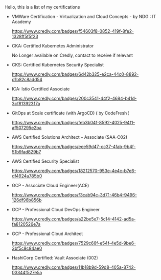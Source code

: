 Hello, 
  this is a list of my certifications
  
- VMWare Certification - Virtualization and Cloud Concepts - by NDG : IT Academy

  https://www.credly.com/badges/f54603f8-0852-419f-8fe2-1328ff5f5f23

- CKA: Certified Kubernetes Administrator 

  No Longer available on Credly, contact to receive if relevant 
  
- CKS: Certified Kubernetes Security Specialist

  https://www.credly.com/badges/6d42b325-e2ca-44c0-8892-d1b82c8add54
  
- ICA: Istio Certified Associate

  https://www.credly.com/badges/200c3541-44f2-4684-b41d-3cf81392317a

- GitOps at Scale certificate (with ArgoCD) ( by CodeFresh )

  https://www.credly.com/badges/feb3b04f-8592-4025-94f1-af507295e2ba

- AWS Certified Solutions Architect – Associate (SAA-C02)

  https://www.credly.com/badges/eee59d47-cc37-4fab-9b4f-51b9fad829b7

- AWS Certified Security Specialist

  https://www.credly.com/badges/18212570-953e-4e4c-b7e6-df4924a785b0

- GCP - Associate Cloud Engineer(ACE)
  
  https://www.credly.com/badges/f3cab94c-3d71-46b4-9496-126df96b856b
  
- GCP - Professional Cloud DevOps Engineer

  https://www.credly.com/badges/a22be5e7-5c14-4142-ad5a-fa8120526e7a

- GCP - Professional Cloud Architect
  
  https://www.credly.com/badges/7529c66f-e54f-4e5d-9be6-3bf5c8c84ae0

- HashiCorp Certified: Vault Associate (002)

  https://www.credly.com/badges/11b18b9d-59d8-405a-8742-03344f527e5a
